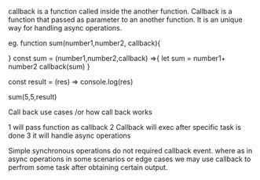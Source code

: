 callback is a function called inside the another function.
Callback is a function that passed as parameter to an another function.
It is an unique way for handling async operations.

eg.
function sum(number1,number2, callback){


}
 const sum = (number1,number2,callback) =>{
let sum = number1+ number2
callback(sum)
}

const result = (res) => console.log(res)

sum(5,5,result)


Call back use cases /or how call back works

1 will pass function as callback 
2 Callback will exec after specific task is done
3 it will handle async operations


Simple synchronous operations do not required callback event. 
where as in  async operations in some scenarios or edge cases we may use callback to perfrom some task after obtaining certain output.